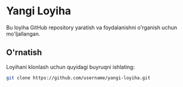 # Yangi Loyiha

Bu loyiha GitHub repository yaratish va foydalanishni o'rganish uchun mo'ljallangan.

## O'rnatish

Loyihani klonlash uchun quyidagi buyruqni ishlating:

```bash
git clone https://github.com/username/yangi-loyiha.git
